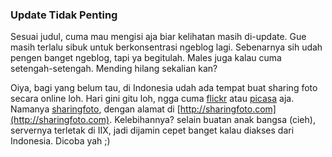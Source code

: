 ### Update Tidak Penting

Sesuai judul, cuma mau mengisi aja biar kelihatan masih di-update. Gue masih terlalu sibuk untuk berkonsentrasi ngeblog lagi. Sebenarnya sih udah pengen banget ngeblog, tapi ya begitulah. Males juga kalau cuma setengah-setengah. Mending hilang sekalian kan?

Oiya, bagi yang belum tau, di Indonesia udah ada tempat buat sharing foto secara online loh. Hari gini gitu loh, ngga cuma [flickr](http://flickr.com/ "Flickr") atau [picasa](http://picasaweb.google.com/ "Picasa Web Album") aja. Namanya [sharingfoto](http://sharingfoto.com/ "SharingFoto"), dengan alamat di [http://sharingfoto.com](http://sharingfoto.com). Kelebihannya? selain buatan anak bangsa (cieh), servernya terletak di IIX, jadi dijamin cepet banget kalau diakses dari Indonesia. Dicoba yah ;)


<!-- METADATA: {"time": "2007-07-09 01:35:52", "title": "Update Tidak Penting"} -->
